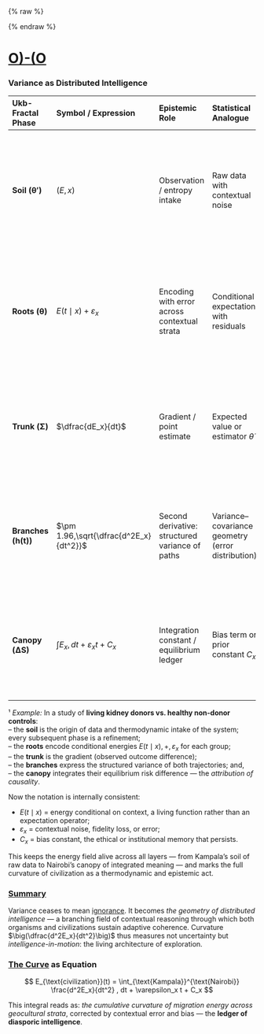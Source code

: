 {% raw %}
<!-- Drop this anywhere in your README.md or page HTML -->
<script>
  window.MathJax = {
    tex: {
      inlineMath: [['$', '$'], ['\\(', '\\)']],
      displayMath: [['$$','$$'], ['\\[','\\]']],
      processEscapes: true
    },
    options: {
      skipHtmlTags: ['script','noscript','style','textarea','pre','code']
    }
  };
</script>
<script id="MathJax-script" async
  src="https://cdn.jsdelivr.net/npm/mathjax@3/es5/tex-mml-chtml.js">
</script>
{% endraw %}

# [O)-(O](https://ukb-dt.github.io/gan/)
### Variance as Distributed Intelligence

| **Ukb-Fractal Phase** | **Symbol / Expression**                | **Epistemic Role**                              | **Statistical Analogue**                          | **Interpretation / Legacy**                                                                      | **Geocultural Resonance**                                                                                  |
| :-------------------- | :------------------------------------- | :---------------------------------------------- | :------------------------------------------------ | :----------------------------------------------------------------------------------------------- | :--------------------------------------------------------------------------------------------------------- |
| **Soil (θ′)**         | $(E, x)$                               | Observation / entropy intake                    | Raw data with contextual noise                    | The clinical or civic sensorium — experience entering the system                                 | **Kampala** — primal sensorium; earth-rich, communal, and immediate — perception unfiltered, entropy alive `@Rx` |
| **Roots (θ)**         | $E(t \mid x) + \varepsilon_x$          | Encoding with error across contextual strata    | Conditional expectation with residuals            | Stratified path dependencies — biological, social, temporal, institutional contexts¹             | **Baltimore** — deep social encoding `@JH`; layered racial, economic, and historical variance forming identity   |
| **Trunk (Σ)**         | $\dfrac{dE_x}{dt}$                     | Gradient / point estimate                       | Expected value or estimator $\hat{\theta}$        | Coherent intention or intervention — the system’s direction of learning                          | **Centreville** — measured growth; suburban equilibrium, mid-scale control point of gradient `@Ukb`             |
| **Branches (h(t))**   | $\pm 1.96,\sqrt{\dfrac{d^2E_x}{dt^2}}$ | Second derivative: structured variance of paths | Variance–covariance geometry (error distribution) | Distributed intelligence — curvature of exploration; alternative trajectories as reasoning field | **Staten Island** — eccentric curvature; outlier intelligence within the metropolis, variance incarnate `@95CI`   |
| **Canopy (ΔS)**       | $\int E_x,dt + \varepsilon_x t + C_x$  | Integration constant / equilibrium ledger       | Bias term or prior constant $C_x$                 | Institutional or ethical baseline — what persists after adaptation                               | **[Nairobi](https://ukb-dt.github.io/eac/)** — integrative canopy; synthesis of roots and sky, regional equilibrium and renewal `@PAR`            |


¹ *Example:* In a study of **living kidney donors vs. healthy non-donor controls**:   
– the **soil** is the origin of data and thermodynamic intake of the system; every subsequent phase is a refinement;         
– the **roots** encode conditional energies $E(t \mid x),+,\varepsilon_x$ for each group;        
– the **trunk** is the gradient (observed outcome difference);        
– the **branches** express the structured variance of both trajectories; and,         
– the **canopy** integrates their equilibrium risk difference — the *attribution of causality*.            

Now the notation is internally consistent:

* $E(t \mid x)$ = energy conditional on context, a living function rather than an expectation operator;
* $\varepsilon_x$ = contextual noise, fidelity loss, or error;
* $C_x$ = bias constant, the ethical or institutional memory that persists.

This keeps the energy field alive across all layers — from Kampala’s soil of raw data to Nairobi’s canopy of integrated meaning — and marks the full curvature of civilization as a thermodynamic and epistemic act.

### [Summary](https://rocklinc.com/wp-content/uploads/2025/02/March-2025-GBD-Report.pdf)

Variance ceases to mean [ignorance](https://ukb-dt.github.io/jd). It becomes *the geometry of distributed intelligence* — a branching field of contextual reasoning through which both organisms and civilizations sustain adaptive coherence.
Curvature $\big(\dfrac{d^2E_x}{dt^2}\big)$ thus measures not uncertainty but *intelligence-in-motion*:
the living architecture of exploration.

### [The Curve](https://www.gloomboomdoom.com/mm-commentary/public-archive/detail/morality-is-one-of-the-pre-conditions-for-the-functioning-of-the-capitalistic-system/) as Equation

$$
E_{\text{civilization}}(t) = \int_{\text{Kampala}}^{\text{Nairobi}} \frac{d^2E_x}{dt^2} , dt + \varepsilon_x t + C_x
$$

This integral reads as: *the cumulative curvature of migration energy across geocultural strata*, corrected by contextual error and bias — the **ledger of diasporic intelligence**.




